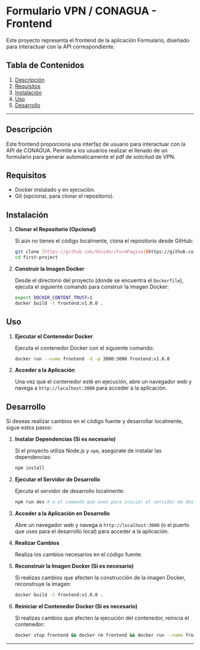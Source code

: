 # Formulario VPN / CONAGUA - Frontend

Este proyecto representa el frontend de la aplicación Formulario, diseñado para interactuar con la API correspondiente.

## Tabla de Contenidos

1.  [Descripción](#descripcion)
2.  [Requisitos](#requisitos)
3.  [Instalación](#instalacion)
4.  [Uso](#uso)
5.  [Desarrollo](#desarrollo)

---

## Descripción

Este frontend proporciona una interfaz de usuario para interactuar con la API de CONAGUA. Permite a los usuarios realizar el llenado de un formulario para generar automaticamente el pdf de solicitud de VPN.

## Requisitos

- Docker instalado y en ejecución.
- Git (opcional, para clonar el repositorio).

## Instalación

1.  **Clonar el Repositorio (Opcional)**

    Si aún no tienes el código localmente, clona el repositorio desde GitHub:

    ```bash
    git clone [https://github.com/Shoider/FormPagina](https://github.com/Shoider/FormPagina)
    cd first-project
    ```

2.  **Construir la Imagen Docker**

    Desde el directorio del proyecto (donde se encuentra el `Dockerfile`), ejecuta el siguiente comando para construir la imagen Docker:

    ```bash
    export DOCKER_CONTENT_TRUST=1
    docker build -t frontend:v1.0.0 .
    ```

## Uso

1.  **Ejecutar el Contenedor Docker**

    Ejecuta el contenedor Docker con el siguiente comando:

    ```bash
    docker run --name frontend -d -p 3000:3000 frontend:v1.0.0
    ```

2.  **Acceder a la Aplicación**

    Una vez que el contenedor esté en ejecución, abre un navegador web y navega a `http://localhost:3000` para acceder a la aplicación.

## Desarrollo

Si deseas realizar cambios en el código fuente y desarrollar localmente, sigue estos pasos:

1.  **Instalar Dependencias (Si es necesario)**

    Si el proyecto utiliza Node.js y `npm`, asegúrate de instalar las dependencias:

    ```bash
    npm install
    ```

2.  **Ejecutar el Servidor de Desarrollo**

    Ejecuta el servidor de desarrollo localmente:

    ```bash
    npm run dev # o el comando que uses para iniciar el servidor de desarrollo
    ```

3.  **Acceder a la Aplicación en Desarrollo**

    Abre un navegador web y navega a `http://localhost:3000` (o el puerto que uses para el desarrollo local) para acceder a la aplicación.

4.  **Realizar Cambios**

    Realiza los cambios necesarios en el código fuente.

5.  **Reconstruir la Imagen Docker (Si es necesario)**

    Si realizas cambios que afecten la construcción de la imagen Docker, reconstruye la imagen:

    ```bash
    docker build -t frontend:v1.0.0 .
    ```

6.  **Reiniciar el Contenedor Docker (Si es necesario)**

    Si realizas cambios que afecten la ejecución del contenedor, reinicia el contenedor:

    ```bash
    docker stop frontend && docker rm frontend && docker run --name frontend -d -p 3000:3000 frontend:v1.0.0
    ```

---
